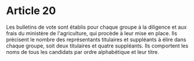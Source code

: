# Article 20

Les bulletins de vote sont établis pour chaque groupe à la diligence et aux frais du ministère de l'agriculture, qui procède à leur mise en place. Ils précisent le nombre des représentants titulaires et suppléants à élire dans chaque groupe, soit deux titulaires et quatre suppléants. Ils comportent les noms de tous les candidats par ordre alphabétique et leur titre.
